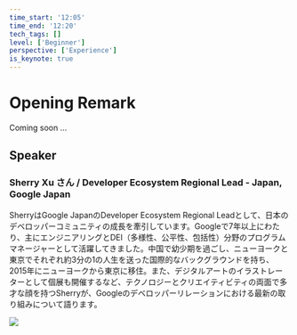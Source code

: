 ```yaml
---
time_start: '12:05'
time_end: '12:20'
tech_tags: []
level: ['Beginner']
perspective: ['Experience']
is_keynote: true
---
```


# Opening Remark

Coming soon ...

## Speaker

### Sherry Xu さん / Developer Ecosystem Regional Lead - Japan, Google Japan

SherryはGoogle JapanのDeveloper Ecosystem Regional Leadとして、日本のデベロッパーコミュニティの成長を牽引しています。Googleで7年以上にわたり、主にエンジニアリングとDEI（多様性、公平性、包括性）分野のプログラムマネージャーとして活躍してきました。中国で幼少期を過ごし、ニューヨークと東京でそれぞれ約3分の1の人生を送った国際的なバックグラウンドを持ち、2015年にニューヨークから東京に移住。また、デジタルアートのイラストレーターとして個展も開催するなど、テクノロジーとクリエイティビティの両面で多才な顔を持つSherryが、Googleのデベロッパーリレーションにおける最新の取り組みについて語ります。

![](https://storage.googleapis.com/gdg-tokyo-web-public/icon/Googler/sherry-xu-20250620.JPG)
